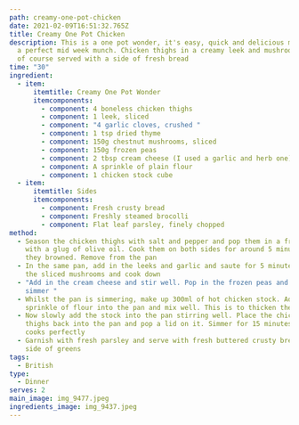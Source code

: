 ```yaml
---
path: creamy-one-pot-chicken
date: 2021-02-09T16:51:32.765Z
title: Creamy One Pot Chicken
description: This is a one pot wonder, it's easy, quick and delicious making it
  a perfect mid week munch. Chicken thighs in a creamy leek and mushroom sauce,
  of course served with a side of fresh bread
time: "30"
ingredient:
  - item:
      itemtitle: Creamy One Pot Wonder
      itemcomponents:
        - component: 4 boneless chicken thighs
        - component: 1 leek, sliced
        - component: "4 garlic cloves, crushed "
        - component: 1 tsp dried thyme
        - component: 150g chestnut mushrooms, sliced
        - component: 150g frozen peas
        - component: 2 tbsp cream cheese (I used a garlic and herb one)
        - component: A sprinkle of plain flour
        - component: 1 chicken stock cube
  - item:
      itemtitle: Sides
      itemcomponents:
        - component: Fresh crusty bread
        - component: Freshly steamed brocolli
        - component: Flat leaf parsley, finely chopped
method:
  - Season the chicken thighs with salt and pepper and pop them in a frying pan
    with a glug of olive oil. Cook them on both sides for around 5 minutes so
    they browned. Remove from the pan
  - In the same pan, add in the leeks and garlic and saute for 5 minutes. Pop in
    the sliced mushrooms and cook down
  - "Add in the cream cheese and stir well. Pop in the frozen peas and let them
    simmer "
  - Whilst the pan is simmering, make up 300ml of hot chicken stock. Add a
    sprinkle of flour into the pan and mix well. This is to thicken the sauce
  - Now slowly add the stock into the pan stirring well. Place the chicken
    thighs back into the pan and pop a lid on it. Simmer for 15 minutes so it
    cooks perfectly
  - Garnish with fresh parsley and serve with fresh buttered crusty bread and a
    side of greens
tags:
  - British
type:
  - Dinner
serves: 2
main_image: img_9477.jpeg
ingredients_image: img_9437.jpeg
---
```

